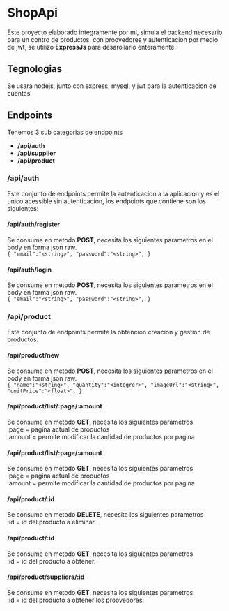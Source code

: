 # ShopApi
Este proyecto elaborado integramente por mi, simula el backend necesario para un contro de productos, con proovedores y autenticacion por medio de jwt, se utilizo **ExpressJs** para desarollarlo enteramente.
## Tegnologias ##
Se usara nodejs, junto con express, mysql, y jwt para la autenticacion de cuentas    

##  Endpoints ##
Tenemos 3 sub categorias de endpoints  
+ **/api/auth**
+ **/api/supplier**
+ **/api/product**


### **/api/auth** ###

Este conjunto de endpoints permite la autenticacion a la aplicacion y es el unico  acessible sin autenticacion, los endpoints que contiene son los siguientes:


#### /api/auth/register ####
Se consume en metodo **POST**, necesita los siguientes parametros en el body en forma json raw.  
`
{
    "email":"<string>",
    "password":"<string>",
}
`

#### /api/auth/login ####
Se consume en metodo **POST**, necesita los siguientes parametros en el body en forma json raw.  
`
{
    "email":"<string>",
    "password":"<string>",
}
`


### **/api/product** ###
Este conjunto de endpoints permite la obtencion creacion y gestion de productos.    

#### /api/product/new ####
Se consume en metodo **POST**, necesita los siguientes parametros en el body en forma json raw.  
`
{
    "name":"<string>",
    "quantity":"<integrer>",
     "imageUrl":"<string>",
    "unitPrice":"<float>",
}
`


#### /api/product/list/:page/:amount ####
Se consume en metodo **GET**, necesita los siguientes parametros  
:page = pagina actual de productos  
:amount = permite modificar la cantidad de productos por pagina

#### /api/product/list/:page/:amount ####
Se consume en metodo **GET**, necesita los siguientes parametros  
:page = pagina actual de productos  
:amount = permite modificar la cantidad de productos por pagina

#### /api/product/:id ####
Se consume en metodo **DELETE**, necesita los siguientes parametros  
:id = id del producto a eliminar.

#### /api/product/:id ####
Se consume en metodo **GET**, necesita los siguientes parametros  
:id = id del producto a obtener.


#### /api/product/suppliers/:id ####
Se consume en metodo **GET**, necesita los siguientes parametros   
:id = id del producto a obtener los proovedores.




